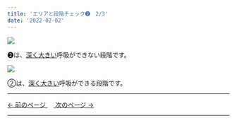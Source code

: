 ```yaml
---
title: 'エリアと段階チェック➋　2/3'
date: '2022-02-02'
---
```

![](/images/012_1.jpg)

➋は、[深く大きい]()呼吸ができない段階です。   

![](/images/012_2.jpg)

②は、[深く大きい]()呼吸ができる段階です。

***
[ ← 前のページ ](/posts/012-1)　[ 次のページ → ](/posts/012-3)
***
